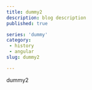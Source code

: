 ```yaml
---
title: dummy2
description: blog description
published: true

series: 'dummy'
category: 
 - history
 - angular
slug: dummy2

---
```


dummy2
